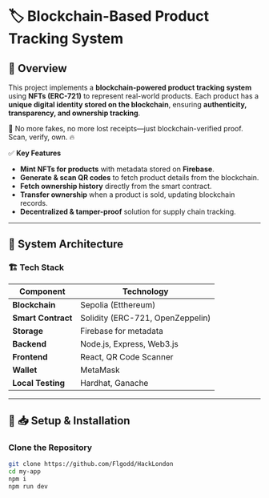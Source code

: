 # 🏷️ Blockchain-Based Product Tracking System

## 📌 Overview
This project implements a **blockchain-powered product tracking system** using **NFTs (ERC-721)** to represent real-world products. Each product has a **unique digital identity stored on the blockchain**, ensuring **authenticity, transparency, and ownership tracking**.

🔗 No more fakes, no more lost receipts—just blockchain-verified proof. Scan, verify, own. 🔥

✅ **Key Features**
- **Mint NFTs for products** with metadata stored on **Firebase**.
- **Generate & scan QR codes** to fetch product details from the blockchain.
- **Fetch ownership history** directly from the smart contract.
- **Transfer ownership** when a product is sold, updating blockchain records.
- **Decentralized & tamper-proof** solution for supply chain tracking.


---

## 📌 System Architecture
### 🏗️ **Tech Stack**
| Component          | Technology |
|-------------------|------------|
| **Blockchain**    | Sepolia (Etthereum) |
| **Smart Contract** | Solidity (ERC-721, OpenZeppelin) |
| **Storage**       | Firebase for metadata |
| **Backend**       | Node.js, Express, Web3.js |
| **Frontend**      | React, QR Code Scanner |
| **Wallet**        | MetaMask |
| **Local Testing** | Hardhat, Ganache |

---

## 📌 📥 Setup & Installation

### **Clone the Repository**
```bash
git clone https://github.com/Flgodd/HackLondon
cd my-app
npm i
npm run dev
